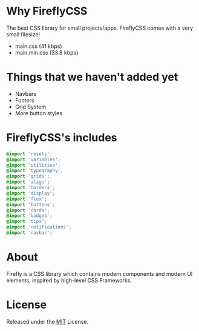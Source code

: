 # Why FireflyCSS
The best CSS library for small projects/apps. FireflyCSS comes with a very small filesize!

- main.css (41 kbps)
- main.min.css (33.8 kbps)

# Things that we haven't added yet

- Navbars
- Footers
- Grid System
- More button styles

# FireflyCSS's includes

```scss
@import 'resets';
@import 'variables';
@import 'utilities';
@import 'typography';
@import 'grids';
@import 'align';
@import 'borders';
@import 'display';
@import 'flex';
@import 'buttons';
@import 'cards';
@import 'badges';
@import 'tips';
@import 'notifications';
@import 'navbar';
```

# About
Firefly is a CSS library which contains modern components and modern UI elements, inspired by high-level CSS Frameworks.

# License
Released under the [MIT](https://mit-license.org/) License.
